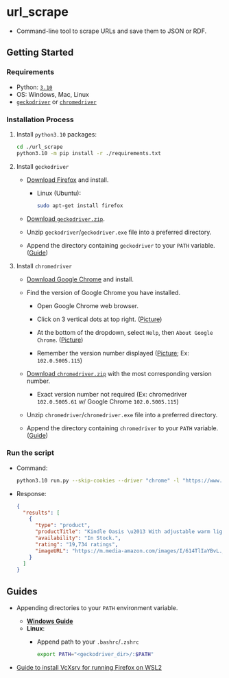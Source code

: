 # url_scrape

- Command-line tool to scrape URLs and save them to JSON or RDF.

## Getting Started

### Requirements

- Python: [`3.10`](https://www.python.org/downloads/)
- OS: Windows, Mac, Linux
- [`geckodriver`](https://github.com/mozilla/geckodriver/releases) or [`chromedriver`](https://chromedriver.chromium.org/downloads)

### Installation Process

1. Install `python3.10` packages:

    ```bash
    cd ./url_scrape
    python3.10 -m pip install -r ./requirements.txt
    ```
  
2. Install `geckodriver`
   - [Download Firefox](https://www.mozilla.org/en-US/firefox/new/) and install.
     - Linux (Ubuntu):

        ```bash
        sudo apt-get install firefox
        ```

   - [Download `geckodriver.zip`](https://github.com/mozilla/geckodriver/releases).
   - Unzip `geckodriver`/`geckodriver.exe` file into a preferred directory.
   - Append the directory containing `geckodriver` to your `PATH` variable. ([Guide](#guide__append_path))

3. Install `chromedriver`
   - [Download Google Chrome](https://www.google.com/chrome/) and install.
   - Find the version of Google Chrome you have installed.
     - Open Google Chrome web browser.
     - Click on 3 vertical dots at top right. ([Picture](docs/images/chrome_version__1.png))

        <!-- <img src="docs/images/chrome_version__1.png" alt="drawing" style="height:100px;"/> -->

     - At the bottom of the dropdown, select `Help`, then `About Google Chrome`. ([Picture](docs/images/chrome_version__2.png))

        <!-- <img src="docs/images/chrome_version__2.png" alt="drawing" style="height:130px;"/> -->

     - Remember the version number displayed ([Picture](docs/images/chrome_version__3.png); Ex: `102.0.5005.115`)

        <!-- <img src="docs/images/chrome_version__3.png" alt="drawing" style="height:220px;"/> -->

   - [Download `chromedriver.zip`](https://chromedriver.chromium.org/downloads) with the most corresponding version number.
     - Exact version number not required (Ex: chromedriver `102.0.5005.61` w/ Google Chrome `102.0.5005.115`)
   - Unzip `chromedriver`/`chromedriver.exe` file into a preferred directory.
   - Append the directory containing `chromedriver` to your `PATH` variable. ([Guide](#guide__append_path))

### Run the script

- Command:

  ```bash
  python3.10 run.py --skip-cookies --driver "chrome" -l "https://www.amazon.com/All-new-Kindle-Oasis-now-with-adjustable-warm-light/dp/B07GRSK3HC"
  ```

- Response:

  ```json
  {
    "results": [
      {
        "type": "product",
        "productTitle": "Kindle Oasis \u2013 With adjustable warm light",
        "availability": "In Stock.",
        "rating": "19,734 ratings",
        "imageURL": "https://m.media-amazon.com/images/I/614TlIaYBvL._AC_SX679_.jpg"
      }
    ]
  }
  ```

## Guides

- <a id='guide__append_path'></a> Appending directories to your `PATH` environment variable.
  - **[Windows Guide](https://www.computerhope.com/issues/ch000549.htm)**
  - **Linux**:
    - Append path to your `.bashrc`/`.zshrc`

      ```bash
      export PATH="<geckodriver_dir>/:$PATH"
      ```

- [Guide to install VcXsrv for running Firefox on WSL2](https://www.youtube.com/watch?v=4SZXbl9KVsw)